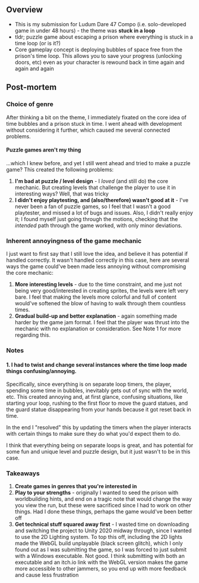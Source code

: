 ## Overview
- This is my submission for Ludum Dare 47 Compo (i.e. solo-developed game in under 48 hours) - the theme was **stuck in a loop**
- tldr; puzzle game about escaping a prison where everything is stuck in a time loop (or is it?)
- Core gameplay concept is deploying bubbles of space free from the prison's time loop. This allows you to save your progress (unlocking doors, etc) even as your character is rewound back in time again and again and again

## Post-mortem

### Choice of genre
After thinking a bit on the theme, I immediately fixated on the core idea of time bubbles and a prison stuck in time. I went ahead with development without considering it further, which caused me several connected problems.

#### Puzzle games aren't my thing
...which I knew before, and yet I still went ahead and tried to make a puzzle game? This created the following problems:
1. **I'm bad at puzzle / level design** - I *loved* (and still do) the core mechanic. But creating levels that challenge the player to use it in interesting ways? Well, that was tricky
2. **I didn't enjoy playtesting, and (also/therefore) wasn't good at it** - I've never been a fan of puzzle games, so I feel that I wasn't  a good playtester, and missed a lot of bugs and issues. Also, I didn't really enjoy it; I found myself just going through the motions, checking that the *intended* path through the game worked, with only minor deviations.

### Inherent annoyingness of the game mechanic
I just want to first say that I still love the idea, and believe it has potential if handled correctly. It wasn't handled correctly in this case, here are several ways the game could've been made less annoying without compromising the core mechanic:

1. **More interesting levels** - due to the time constraint, and me just not being very good/interested in creating sprites, the levels were left very bare. I feel that making the levels more colorful and full of content would've softened the blow of having to walk through them countless times.
2. **Gradual build-up and better explanation** - again something made harder by the game jam format. I feel that the player was thrust into the mechanic with no explanation or consideration. See Note 1 for more regarding this.


### Notes
#### 1. I had to twist and change several instances where the time loop made things confusing/annoying.
Specifically, since everything is on separate loop timers, the player, spending some time in bubbles, inevitably gets out of sync with the world, etc. This created annoying and, at first glance, confusing situations, like starting your loop, rushing to the first floor to move the guard statues, and the guard statue disappearing from your hands because it got reset back in time.

In the end I "resolved" this by updating the timers when the player interacts with certain things to make sure they do what you'd expect them to do.

I think that everything being on separate loops is great, and has potential for some fun and unique level and puzzle design, but it just wasn't to be in this case.

### Takeaways
1. **Create games in genres that you're interested in**
2. **Play to your strengths** - originally I wanted to seed the prison with worldbuilding hints, and end on a tragic note that would change the way you view the run, but these were sacrificed since I had to work on other things. Had I done these things, perhaps the game would've been better off
3. **Get technical stuff squared away first** - I wasted time on downloading and switching the project to Unity 2020 midway through, since I wanted to use the 2D Lighting system. To top this off, including the 2D lights made the WebGL build unplayable (black screen glitch), which I only found out as I was submitting the game, so I was forced to just submit with a Windows executable. Not good. I think submitting with both an executable and an itch.io link with the WebGL version makes the game more accessible to other jammers, so you end up with more feedback and cause less frustration
